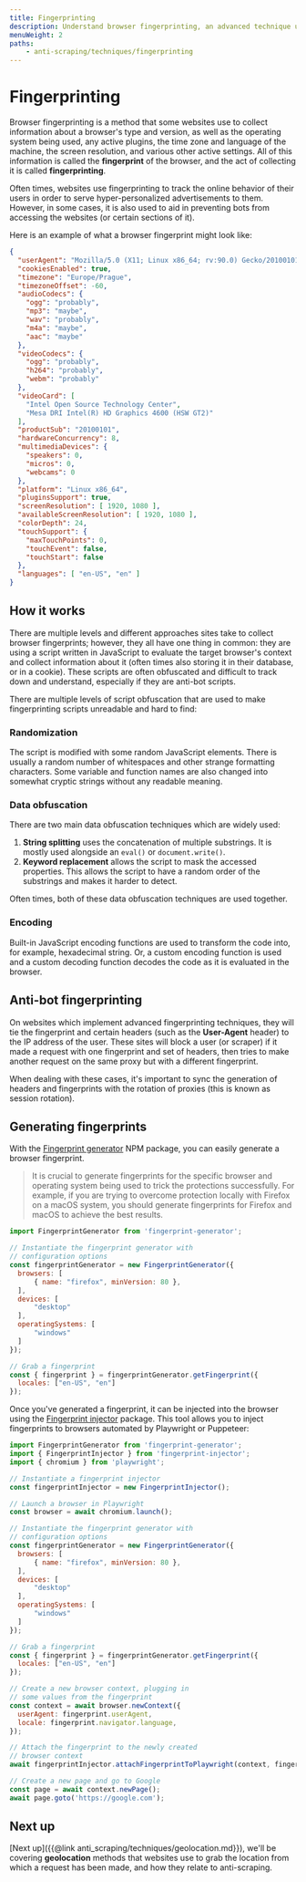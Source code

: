 ```yaml
---
title: Fingerprinting
description: Understand browser fingerprinting, an advanced technique used by browsers to track user data and even block bots from accessing them.
menuWeight: 2
paths:
    - anti-scraping/techniques/fingerprinting
---
```


# [](#fingerprinting) Fingerprinting

Browser fingerprinting is a method that some websites use to collect information about a browser's type and version, as well as the operating system being used, any active plugins, the time zone and language of the machine, the screen resolution, and various other active settings. All of this information is called the **fingerprint** of the browser, and the act of collecting it is called **fingerprinting**.

Often times, websites use fingerprinting to track the online behavior of their users in order to serve hyper-personalized advertisements to them. However, in some cases, it is also used to aid in preventing bots from accessing the websites (or certain sections of it).

Here is an example of what a browser fingerprint might look like:

```JSON
{
  "userAgent": "Mozilla/5.0 (X11; Linux x86_64; rv:90.0) Gecko/20100101 Firefox/90.0",
  "cookiesEnabled": true,
  "timezone": "Europe/Prague",
  "timezoneOffset": -60,
  "audioCodecs": {
    "ogg": "probably",
    "mp3": "maybe",
    "wav": "probably",
    "m4a": "maybe",
    "aac": "maybe"
  },
  "videoCodecs": {
    "ogg": "probably", 
    "h264": "probably", 
    "webm": "probably"
  },
  "videoCard": [
    "Intel Open Source Technology Center",
    "Mesa DRI Intel(R) HD Graphics 4600 (HSW GT2)"
  ],
  "productSub": "20100101",
  "hardwareConcurrency": 8,
  "multimediaDevices": { 
    "speakers": 0, 
    "micros": 0, 
    "webcams": 0
  },
  "platform": "Linux x86_64",
  "pluginsSupport": true,
  "screenResolution": [ 1920, 1080 ],
  "availableScreenResolution": [ 1920, 1080 ],
  "colorDepth": 24,
  "touchSupport": { 
    "maxTouchPoints": 0, 
    "touchEvent": false, 
    "touchStart": false
  },
  "languages": [ "en-US", "en" ]
}
```

## [](#how-it-works) How it works

There are multiple levels and different approaches sites take to collect browser fingerprints; however, they all have one thing in common: they are using a script written in JavaScript to evaluate the target browser's context and collect information about it (often times also storing it in their database, or in a cookie). These scripts are often obfuscated and difficult to track down and understand, especially if they are anti-bot scripts.

There are multiple levels of script obfuscation that are used to make fingerprinting scripts unreadable and hard to find:

### Randomization

The script is modified with some random JavaScript elements. There is usually a random number of whitespaces and other strange formatting characters. Some variable and function names are also changed into somewhat cryptic strings without any readable meaning.

### Data obfuscation

There are two main data obfuscation techniques which are widely used:

1. **String splitting** uses the concatenation of multiple substrings. It is mostly used alongside an `eval()` or `document.write()`.
2. **Keyword replacement** allows the script to mask the accessed properties. This allows the script to have a random order of the substrings and makes it harder to detect.

Often times, both of these data obfuscation techniques are used together.

### Encoding

Built-in JavaScript encoding functions are used to transform the code into, for example, hexadecimal string. Or, a custom encoding function is used and a custom decoding function decodes the code as it is evaluated in the browser.

## [](#anti-bot-fingerprinting) Anti-bot fingerprinting

On websites which implement advanced fingerprinting techniques, they will tie the fingerprint and certain headers (such as the **User-Agent** header) to the IP address of the user. These sites will block a user (or scraper) if it made a request with one fingerprint and set of headers, then tries to make another request on the same proxy but with a different fingerprint.

When dealing with these cases, it's important to sync the generation of headers and fingerprints with the rotation of proxies (this is known as session rotation).

## [](#generating-fingerprints) Generating fingerprints

With the [Fingerprint generator](https://github.com/apify/fingerprint-generator) NPM package, you can easily generate a browser fingerprint.

> It is crucial to generate fingerprints for the specific browser and operating system being used to trick the protections successfully. For example, if you are trying to overcome protection locally with Firefox on a macOS system, you should generate fingerprints for Firefox and macOS to achieve the best results.

```JavaScript
import FingerprintGenerator from 'fingerprint-generator';

// Instantiate the fingerprint generator with
// configuration options
const fingerprintGenerator = new FingerprintGenerator({
  browsers: [
      { name: "firefox", minVersion: 80 },
  ],
  devices: [
      "desktop"
  ],
  operatingSystems: [
      "windows"
  ]
});

// Grab a fingerprint
const { fingerprint } = fingerprintGenerator.getFingerprint({
  locales: ["en-US", "en"]
});
```

Once you've generated a fingerprint, it can be injected into the browser using the [Fingerprint injector](https://github.com/apify/fingerprint-injector) package. This tool allows you to inject fingerprints to browsers automated by Playwright or Puppeteer:

```JavaScript
import FingerprintGenerator from 'fingerprint-generator';
import { FingerprintInjector } from 'fingerprint-injector';
import { chromium } from 'playwright';

// Instantiate a fingerprint injector
const fingerprintInjector = new FingerprintInjector();

// Launch a browser in Playwright
const browser = await chromium.launch();

// Instantiate the fingerprint generator with
// configuration options
const fingerprintGenerator = new FingerprintGenerator({
  browsers: [
      { name: "firefox", minVersion: 80 },
  ],
  devices: [
      "desktop"
  ],
  operatingSystems: [
      "windows"
  ]
});

// Grab a fingerprint
const { fingerprint } = fingerprintGenerator.getFingerprint({
  locales: ["en-US", "en"]
});

// Create a new browser context, plugging in
// some values from the fingerprint
const context = await browser.newContext({
  userAgent: fingerprint.userAgent,
  locale: fingerprint.navigator.language,
});

// Attach the fingerprint to the newly created
// browser context
await fingerprintInjector.attachFingerprintToPlaywright(context, fingerprint);

// Create a new page and go to Google
const page = await context.newPage();
await page.goto('https://google.com');
```

## [](#next) Next up

[Next up]({{@link anti_scraping/techniques/geolocation.md}}), we'll be covering **geolocation** methods that websites use to grab the location from which a request has been made, and how they relate to anti-scraping.
